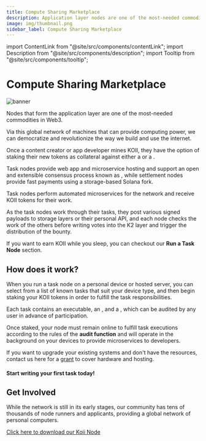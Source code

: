 ```yaml
---
title: Compute Sharing Marketplace
description: Application layer nodes are one of the most-needed commodities in Web3.
image: img/thumbnail.png
sidebar_label: Compute Sharing Marketplace
---
```


import ContentLink from "@site/src/components/contentLink";
import Description from "@site/src/components/description";
import Tooltip from "@site/src/components/tooltip";

# Compute Sharing Marketplace

![banner](./docs/img/Compute%20Sharing%20Marketplace.svg)

Nodes that form the application layer are one of the most-needed commodities in Web3.

Via this global network of machines that can provide computing power, we can democratize and revolutionize the way we build and use the internet.

Once a content creator or app developer mines KOII, they have the option of staking their new tokens as collateral against either a <Tooltip text="Task Node"/> or a <Tooltip text="K2 Settlement Node"/>.

Task nodes provide web app and microservice hosting and support an open and extensible consensus process known as <Tooltip text="Gradual Consensus"/>, while settlement nodes provide fast payments using a storage-based Solana fork.

Task nodes perform automated microservices for the network and receive KOII tokens for their work.

As the task nodes work through their tasks, they post various signed payloads to storage layers or their personal API, and each node checks the work of the others before writing votes into the K2 layer and trigger the distribution of the bounty.

If you want to earn KOII while you sleep, you can checkout our **Run a Task Node** section.

<ContentLink
  title='Run a Task Node'
  link='/run-a-node/introduction/task-nodes'
  iconType='copy'
/>

## **How does it work?**

When you run a task node on a personal device or hosted server, you can select from a list of known tasks that suit your device type, and then begin staking your KOII tokens in order to fulfill the task responsibilities.

Each task contains an executable, an <Tooltip text="audit function"/>, and a <Tooltip text="rewards model"/>, which can be audited by any user in advance of participation.

Once staked, your node must remain online to fulfill task executions according to the rules of the **audit function** and will operate in the background on your devices to provide microservices to developers.

If you want to upgrade your existing systems and don't have the resources, contact us here for a [grant](https://www.koii.network/grants) to cover hardware and hosting.

#### Start writing your first task today!

<ContentLink
  title='What are tasks?'
  link='/develop/task-development/key-concepts'
  iconType='copy'
/>

## **Get Involved**

While the network is still in its early stages, our community has tens of thousands of node runners and applicants, providing a global network of personal computers.

[Click here to download our Koii Node](https://www.koii.network/nodes)
